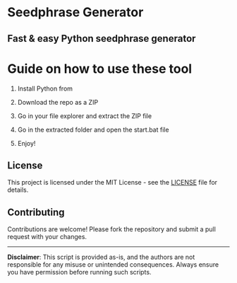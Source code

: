 # Seedphrase Generator 

## Fast & easy Python seedphrase generator
  
# Guide on how to use these tool 

1. Install Python from

2. Download the repo as a ZIP 

3. Go in your file explorer and extract the ZIP file 
  
4. Go in the extracted folder and open the start.bat file

5. Enjoy! 
  
## License

This project is licensed under the MIT License - see the [LICENSE](LICENSE) file for details.   
   
## Contributing
 
Contributions are welcome! Please fork the repository and submit a pull request with your changes.    
  
--- 
 
**Disclaimer**: This script is provided as-is, and the authors are not responsible for any misuse or unintended consequences. Always ensure you have permission before running such scripts.